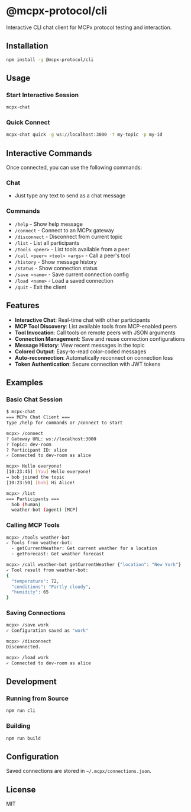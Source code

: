 # @mcpx-protocol/cli

Interactive CLI chat client for MCPx protocol testing and interaction.

## Installation

```bash
npm install -g @mcpx-protocol/cli
```

## Usage

### Start Interactive Session

```bash
mcpx-chat
```

### Quick Connect

```bash
mcpx-chat quick -g ws://localhost:3000 -t my-topic -p my-id
```

## Interactive Commands

Once connected, you can use the following commands:

### Chat
- Just type any text to send as a chat message

### Commands
- `/help` - Show help message
- `/connect` - Connect to an MCPx gateway
- `/disconnect` - Disconnect from current topic
- `/list` - List all participants
- `/tools <peer>` - List tools available from a peer
- `/call <peer> <tool> <args>` - Call a peer's tool
- `/history` - Show message history
- `/status` - Show connection status
- `/save <name>` - Save current connection config
- `/load <name>` - Load a saved connection
- `/quit` - Exit the client

## Features

- **Interactive Chat**: Real-time chat with other participants
- **MCP Tool Discovery**: List available tools from MCP-enabled peers
- **Tool Invocation**: Call tools on remote peers with JSON arguments
- **Connection Management**: Save and reuse connection configurations
- **Message History**: View recent messages in the topic
- **Colored Output**: Easy-to-read color-coded messages
- **Auto-reconnection**: Automatically reconnect on connection loss
- **Token Authentication**: Secure connection with JWT tokens

## Examples

### Basic Chat Session

```bash
$ mcpx-chat
=== MCPx Chat Client ===
Type /help for commands or /connect to start

mcpx> /connect
? Gateway URL: ws://localhost:3000
? Topic: dev-room
? Participant ID: alice
✓ Connected to dev-room as alice

mcpx> Hello everyone!
[10:23:45] [You] Hello everyone!
→ bob joined the topic
[10:23:50] [bob] Hi Alice!

mcpx> /list
=== Participants ===
  bob (human) 
  weather-bot (agent) [MCP]
```

### Calling MCP Tools

```bash
mcpx> /tools weather-bot
✓ Tools from weather-bot:
  - getCurrentWeather: Get current weather for a location
  - getForecast: Get weather forecast

mcpx> /call weather-bot getCurrentWeather {"location": "New York"}
✓ Tool result from weather-bot:
{
  "temperature": 72,
  "conditions": "Partly cloudy",
  "humidity": 65
}
```

### Saving Connections

```bash
mcpx> /save work
✓ Configuration saved as "work"

mcpx> /disconnect
Disconnected.

mcpx> /load work
✓ Connected to dev-room as alice
```

## Development

### Running from Source

```bash
npm run cli
```

### Building

```bash
npm run build
```

## Configuration

Saved connections are stored in `~/.mcpx/connections.json`.

## License

MIT